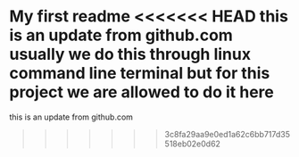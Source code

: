 My first readme
<<<<<<< HEAD
this is an update from github.com usually we do this 
through linux command line terminal but for this
project we are allowed to do it here
=======
this is an update from github.com
>>>>>>> 3c8fa29aa9e0ed1a62c6bb717d35518eb02e0d62
